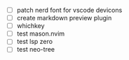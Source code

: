 - [ ] patch nerd font for vscode devicons 
- [ ] create markdown preview plugin
- [ ] whichkey
- [ ] test mason.nvim
- [ ] test lsp zero
- [ ] test neo-tree
